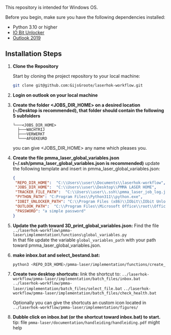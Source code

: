 This repository is intended for Windows OS.

Before you begin, make sure you have the following dependencies installed:

- Python 3.10 or higher
- [IO Bit Unlocker](https://www.iobit.com/nl/iobit-unlocker.php#)
- [Outlook 2019](https://microsoft-outlook.en.softonic.com/)

## Installation Steps

1. **Clone the Repository**

   Start by cloning the project repository to your local machine:

   ```bash
   git clone git@github.com:GijsGroote/laserhok-workflow.git
   ```

2. **Login on outlook on your local machine**

3. **Create the folder <JOBS_DIR_HOME> on a desired location (~/Desktop is recommended), that folder should contain the following 5 subfolders**

    ```text
   └───<JOBS_DIR_HOME>
      ├───WACHTRIJ
      ├───VERWERKT
      └───AFGEKEURD
    ```

   you can give <JOBS_DIR_HOME> any name which pleases you.

4. **Create the file pmma_laser_global_variables.json (~/.ssh/pmma_laser_global_variables.json is recommended)**
   update the following template and insert in pmma_laser_global_variables.json:

   ```json
   {
    "REPO_DIR_HOME":  "C:\\Users\\user\\Documents\\laserhok-workflow",
    "JOBS_DIR_HOME":  "C:\\Users\\user\\Desktop\\PMMA LASER HOME",
    "TRACKER_FILE_PATH":  "C:\\Users\\user\\.ssh\\pmma_laser_job_log.json",
    "PYTHON_PATH": "C:Program Files\\Python311\\python.exe",
    "IOBIT_UNLOCKER_PATH": "C:\\Program Files (x86)\\IObit\\IObit Unlocker\\IObitUnlocker.exe",
    "OUTLOOK_PATH":  "C:\\Program Files\\Microsoft Office\\root\\Office16\\OUTLOOK.EXE",
    "PASSWORD": "a simple password"
   }
   ```

5. **Update the path toward 3D_print_global_variables.json:**
    Find the file `../laserhok-workflow\pmma-laser\implementation\functions\global_variables.py`  
    In that file update the variable `global_variables_path` with your path toward pmma_laser_global_variables.json.  

6. **make inbox.bat and select_bestand.bat:**

   ```bash
   python3 <REPO_DIR_HOME>/pmma-laser/implementation/functions/create_batch_files.py
   ```

7. **Create two desktop shortcuts:**
   link the shortcut to:
  `../laserhok-workflow/pmma-laser/implementation/batch_files/inbox.bat`
 `../laserhok-workflow/pmma-laser/implementation/batch_files/select_file.bat`
 `../laserhok-workflow/pmma-laser/implementation/batch_files/check_health.bat`

   Optionally you can give the shortcuts an custom icon located in
`../laserhok-workflow/pmma-laser/implementation/figures/`

8. **Dubble click on inbox.bat (or the shortcut toward inbox.bat) to start.**
   tip: file `pmma-laser/documentation/handleiding/handleiding.pdf` might help
